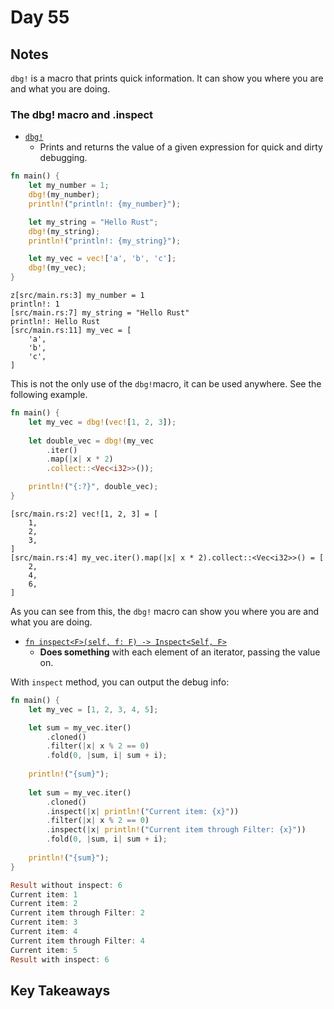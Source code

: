 # Day 55

## Notes

`dbg!` is a macro that prints quick information.
It can show you where you are and what you are doing.
### The dbg! macro and .inspect

- [`dbg!`](https://doc.rust-lang.org/std/macro.dbg.html)
  - Prints and returns the value of a given expression for quick and dirty debugging.

```rust
fn main() {
    let my_number = 1;
    dbg!(my_number);
    println!("println!: {my_number}");

    let my_string = "Hello Rust";
    dbg!(my_string);
    println!("println!: {my_string}");

    let my_vec = vec!['a', 'b', 'c'];
    dbg!(my_vec);
}
```

```shell
z[src/main.rs:3] my_number = 1
println!: 1
[src/main.rs:7] my_string = "Hello Rust"
println!: Hello Rust
[src/main.rs:11] my_vec = [
    'a',
    'b',
    'c',
]
```

This is not the only use of the `dbg!`macro, it can be used anywhere. See the following example.

```rust
fn main() {
    let my_vec = dbg!(vec![1, 2, 3]);
 
    let double_vec = dbg!(my_vec
        .iter()
        .map(|x| x * 2)
        .collect::<Vec<i32>>());

    println!("{:?}", double_vec);
}
```

```shell
[src/main.rs:2] vec![1, 2, 3] = [
    1,
    2,
    3,
]
[src/main.rs:4] my_vec.iter().map(|x| x * 2).collect::<Vec<i32>>() = [
    2,
    4,
    6,
]
```

As you can see from this, the `dbg!` macro can show you where you are and what you are doing.

- [`fn inspect<F>(self, f: F) -> Inspect<Self, F>`](https://doc.rust-lang.org/std/iter/trait.Iterator.html#method.inspect)
  - **Does something** with each element of an iterator, passing the value on.

With `inspect` method, you can output the debug info:

```rust
fn main() {
    let my_vec = [1, 2, 3, 4, 5];

    let sum = my_vec.iter()
        .cloned()
        .filter(|x| x % 2 == 0)
        .fold(0, |sum, i| sum + i);
    
    println!("{sum}");
    
    let sum = my_vec.iter()
        .cloned()
        .inspect(|x| println!("Current item: {x}"))
        .filter(|x| x % 2 == 0)
        .inspect(|x| println!("Current item through Filter: {x}"))
        .fold(0, |sum, i| sum + i);
    
    println!("{sum}");
}
```

```rust
Result without inspect: 6
Current item: 1
Current item: 2
Current item through Filter: 2
Current item: 3
Current item: 4
Current item through Filter: 4
Current item: 5
Result with inspect: 6
```

## Key Takeaways

